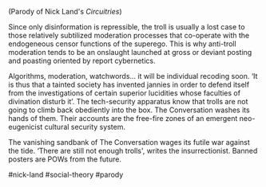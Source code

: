 (Parody of Nick Land's *Circuitries*)

Since only disinformation is repressible, the troll is usually a lost case to those relatively subtilized moderation processes that co-operate with the endogeneous censor functions of the superego. This is why anti-troll moderation tends to be an onslaught launched at gross or deviant posting and poasting oriented by report cybernetics. 

Algorithms, moderation, watchwords… it will be individual recoding soon. ‘It is thus that a tainted society has invented jannies in order to defend itself from the investigations of certain superior lucidities whose faculties of divination disturb it’. The tech-security apparatus know that trolls are not going to climb back obediently into the box. The Conversation washes its hands of them. Their accounts are the free-fire zones of an emergent neo-eugenicist cultural security system.

The vanishing sandbank of The Conversation wages its futile war against the tide. ‘There are still not enough trolls', writes the insurrectionist. Banned posters are POWs from the future.

#nick-land #social-theory #parody